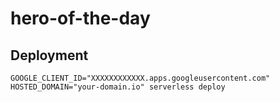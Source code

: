 # hero-of-the-day

## Deployment

```
GOOGLE_CLIENT_ID="XXXXXXXXXXXX.apps.googleusercontent.com" HOSTED_DOMAIN="your-domain.io" serverless deploy
```